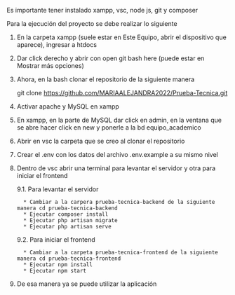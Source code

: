 Es importante tener instalado xampp, vsc, node js, git y composer

Para la ejecución del proyecto se debe realizar lo siguiente

1. En la carpeta xampp (suele estar en Este Equipo, abrir el dispositivo que aparece), ingresar a htdocs
2. Dar click derecho y abrir con open git bash here (puede estar en Mostrar más opciones)
3. Ahora, en la bash clonar el repositorio de la siguiente manera
   
   git clone https://github.com/MARIAALEJANDRA2022/Prueba-Tecnica.git
5. Activar apache y MySQL en xampp
6. En xampp, en la parte de MySQL dar click en admin, en la ventana que se abre hacer click en new y ponerle a la bd equipo_academico
7. Abrir en vsc la carpeta que se creo al clonar el repositorio
8. Crear el .env con los datos del archivo .env.example a su mismo nivel
9. Dentro de vsc abrir una terminal para levantar el servidor y otra para iniciar el frontend
   
   9.1. Para levantar el servidor
   
         * Cambiar a la carpera prueba-tecnica-backend de la siguiente manera cd prueba-tecnica-backend
         * Ejecutar composer install
         * Ejecutar php artisan migrate
         * Ejecutar php artisan serve
   9.2. Para iniciar el frontend
   
         * Cambiar a la carpeta prueba-tecnica-frontend de la siguiente manera cd prueba-tecnica-frontend
         * Ejecutar npm install
         * Ejecutar npm start
10. De esa manera ya se puede utilizar la aplicación
